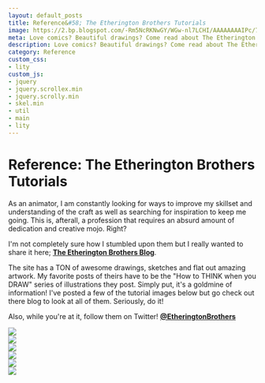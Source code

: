 ```yaml
---
layout: default_posts
title: Reference&#58; The Etherington Brothers Tutorials
image: https://2.bp.blogspot.com/-Rm5NcRKNwGY/WGw-nl7LCHI/AAAAAAAAIPc/7xcyC0ljfP4Ha11TnRSEAoaAXqx3qcBCACLcB/s1600/HOW%2Bto%2Bdraw%2Bfabric%2Bfolds%2Bclothing%2B3%2Btutorial%2Blorenzo%2Betherington.jpg
meta: Love comics? Beautiful drawings? Come read about The Etherington Brothers!
description: Love comics? Beautiful drawings? Come read about The Etherington Brothers!
category: Reference
custom_css:
- lity
custom_js:
- jquery
- jquery.scrollex.min
- jquery.scrolly.min
- skel.min
- util
- main
- lity
---
```

<h1 class="major">Reference: The Etherington Brothers Tutorials</h1>

As an animator, I am constantly looking for ways to improve my skillset and understanding of the craft as well as searching for inspiration to keep me going. This is, afterall, a profession that requires an absurd amount of dedication and creative mojo. Right?

I'm not completely sure how I stumbled upon them but I really wanted to share it here; **[The Etherington Brothers Blog](http://theetheringtonbrothers.blogspot.ca/)**. 

The site has a TON of awesome drawings, sketches and flat out amazing artwork. My favorite posts of theirs have to be the "How to THINK when you DRAW" series of illustrations they post. Simply put, it's a goldmine of information! I've posted a few of the tutorial images below but go check out there blog to look at all of them. Seriously, do it!

Also, while you're at it, follow them on Twitter! **[@EtheringtonBrothers](https://twitter.com/EtheringtonBros)**
 
<section>
<div class="box alt">
<div class="row uniform">
<div class="4u"><span class="image fit">
<img src="https://2.bp.blogspot.com/-Rm5NcRKNwGY/WGw-nl7LCHI/AAAAAAAAIPc/7xcyC0ljfP4Ha11TnRSEAoaAXqx3qcBCACLcB/s1600/HOW%2Bto%2Bdraw%2Bfabric%2Bfolds%2Bclothing%2B3%2Btutorial%2Blorenzo%2Betherington.jpg" />
</span>
</div>
<div class="4u"><span class="image fit">
<img src="https://2.bp.blogspot.com/-SJSOQojqask/WGw-sGKDPUI/AAAAAAAAIPg/Ow2wvLRTO-8cKFWOcWeElBvK8H1U3-wtQCLcB/s1600/HOW%2Bto%2Bdraw%2Bfabric%2Bfolds%2Bclothing%2B4%2Btutorial%2Blorenzo%2Betherington.jpg" />
</span>
</div>
<div class="4u"><span class="image fit">
<img src="https://3.bp.blogspot.com/-NbxY5RgJFoo/WHXmPXSxjuI/AAAAAAAAISo/qG1TWiCQ3x4BOP3o6wM2k_8f2X0ACKD7gCLcB/s1600/HOW%2Bto%2BTHINK%2Bwhen%2Byou%2Bdraw%2BWATER%2BWAVES%2BSPLASH%2Btutorial%2Blorenzo%2Betherington%2B1.jpg" />
</span>
</div>
<div class="4u"><span class="image fit">
<img src="https://2.bp.blogspot.com/-k7Hlx4kmItM/WHXmTdBiaiI/AAAAAAAAISs/qDVn7H_QhPkeuUdLO2CQKjshK4voS9vlACLcB/s1600/HOW%2Bto%2BTHINK%2Bwhen%2Byou%2Bdraw%2BWATER%2BWAVES%2BSPLASH%2Btutorial%2Blorenzo%2Betherington%2B2.jpg" />
</span>
</div>
<div class="4u"><span class="image fit">
<img src="https://1.bp.blogspot.com/-wIZOjY_6cC0/WQwbKzTFFDI/AAAAAAAAJhU/QvHD0ZycBNQJ-aCo5sQGy5y0YOg0KrvUQCLcB/s1600/HOW%2BTO%2BDRAW%2BSTRANSKI%2BGIRL%2BFEMALE%2BHANDS%2BTUTORIAL%2BKICKSTARTER%2BLORENZO%2BETHERINGTON%2B8.jpg" />
</span>
</div>
<div class="4u"><span class="image fit">
<img src="https://4.bp.blogspot.com/-h1oznwdGfPc/WQwbPafogOI/AAAAAAAAJhY/8IxUA4mNDPwAB9Yy8xI5zQPRvtwC86ligCLcB/s1600/HOW%2BTO%2BDRAW%2BSTRANSKI%2BGIRL%2BFEMALE%2BHANDS%2BTUTORIAL%2BKICKSTARTER%2BLORENZO%2BETHERINGTON%2B9.jpg" />

</span>
</div>
</div>
</div>
</section>




